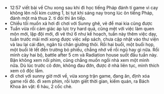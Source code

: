 - 12:57 viết bài về Chu xong sau khi đi học tiếng Pháp đánh tí game vì cay không lên nổi kim cương 1, bị tụt khi sáng nay trong lúc ôn tiếng Pháp, đánh một mà thua 2. tí đói thì ăn tiếp.
- Chiều tối muốn xả hơi đi chơi với Sunny ghê, vẽ để mai kia cũng được
- Tuần vừa rồi cảm giác áp lực try hard quá, cũng mệt với việc làm quen môn mới, lập đội mới, đi vẽ thứ 6 như kế hoạch, tuần này thêm việc dạy, tuần trước mãi mới xong được việc xếp sách, chưa cập nhật vào thư viện và lau lại cái đàn, ngăn tủ chân giường thôi. Rồi hai buổi, một buổi họp, một buổi lê lết đến trường bỏ phiếu, chẳng nhớ về rồi ngủ hay gì nữa. Rồi mình cày hai bộ, battle after 5 cm và Radiation house suốt đầu tuần này. Bận không xem nổi phim, cũng chẳng muốn ngồi nhà xem một mình nữa. Dù lúc trước cô đơn, không đau đớn, được ở nhà liên tục, mình thích xem cô độc lắm.
- đi chơi với sunny giờ mới về, vừa xong trận game, đang ăn, định xóa game rồi đó. đi xem phim, rồi lượn giết thời gian, kiếm quán, ra Bách Khoa ăn vặt: 6 hàu, 2 cốc chè.